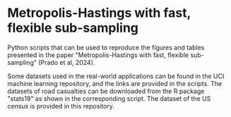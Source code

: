 # Metropolis-Hastings with fast, flexible sub-sampling
Python scripts that can be used to reproduce the figures and tables presented in the paper "Metropolis-Hastings with fast, flexible sub-sampling" (Prado et al, 2024).

Some datasets used in the real-world applications can be found in the UCI machine learning repository, and the links are provided in the scripts. The datasets of road casualties can be downloaded from the R package "stats19" as shown in the corresponding script. The dataset of the US census is provided in this repository.
